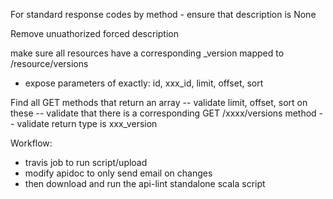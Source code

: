 For standard response codes by method - ensure that description is None

Remove unuathorized forced description
 
make sure all resources have a corresponding _version mapped to
/resource/versions

  - expose parameters of exactly: id, xxx_id, limit, offset, sort

Find all GET methods that return an array
  -- validate limit, offset, sort on these
  -- validate that there is a corresponding GET /xxxx/versions method
     -- validate return type is xxx_version

Workflow:

  - travis job to run script/upload
  - modify apidoc to only send email on changes
  - then download and run the api-lint standalone scala script
